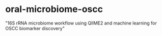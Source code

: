 # oral-microbiome-oscc
"16S rRNA microbiome workflow using QIIME2 and machine learning for OSCC biomarker discovery"
